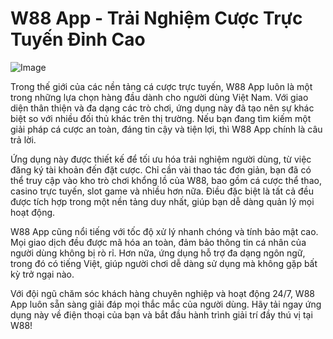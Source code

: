 # W88 App - Trải Nghiệm Cược Trực Tuyến Đỉnh Cao

![Image](https://github.com/user-attachments/assets/bd51ea9f-0666-407b-a7a7-98ead6de688c)

Trong thế giới của các nền tảng cá cược trực tuyến, W88 App luôn là một trong những lựa chọn hàng đầu dành cho người dùng Việt Nam. Với giao diện thân thiện và đa dạng các trò chơi, ứng dụng này đã tạo nên sự khác biệt so với nhiều đối thủ khác trên thị trường. Nếu bạn đang tìm kiếm một giải pháp cá cược an toàn, đáng tin cậy và tiện lợi, thì W88 App chính là câu trả lời.

Ứng dụng này được thiết kế để tối ưu hóa trải nghiệm người dùng, từ việc đăng ký tài khoản đến đặt cược. Chỉ cần vài thao tác đơn giản, bạn đã có thể truy cập vào kho trò chơi khổng lồ của W88, bao gồm cá cược thể thao, casino trực tuyến, slot game và nhiều hơn nữa. Điều đặc biệt là tất cả đều được tích hợp trong một nền tảng duy nhất, giúp bạn dễ dàng quản lý mọi hoạt động.

W88 App cũng nổi tiếng với tốc độ xử lý nhanh chóng và tính bảo mật cao. Mọi giao dịch đều được mã hóa an toàn, đảm bảo thông tin cá nhân của người dùng không bị rò rỉ. Hơn nữa, ứng dụng hỗ trợ đa dạng ngôn ngữ, trong đó có tiếng Việt, giúp người chơi dễ dàng sử dụng mà không gặp bất kỳ trở ngại nào.

Với đội ngũ chăm sóc khách hàng chuyên nghiệp và hoạt động 24/7, W88 App luôn sẵn sàng giải đáp mọi thắc mắc của người dùng. Hãy tải ngay ứng dụng này về điện thoại của bạn và bắt đầu hành trình giải trí đầy thú vị tại W88!